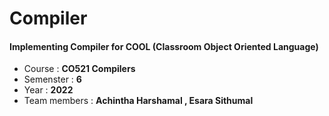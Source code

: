 # Compiler
#### Implementing Compiler for COOL (Classroom Object Oriented Language)

  * Course : **CO521 Compilers**
  * Semenster : **6**
  * Year  : **2022**
  * Team members : **Achintha Harshamal , Esara Sithumal**
